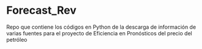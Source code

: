 # Forecast_Rev
Repo que contiene los códigos en Python de la descarga de información de varias fuentes para el proyecto de Eficiencia en Pronósticos del precio del petróleo
